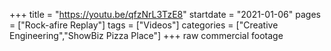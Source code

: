 +++
title = "https://youtu.be/qfzNrL3TzE8"
startdate = "2021-01-06"
pages = ["Rock-afire Replay"]
tags = ["Videos"]
categories = ["Creative Engineering","ShowBiz Pizza Place"]
+++
raw commercial footage
